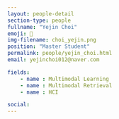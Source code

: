 ```yaml
---
layout: people-detail
section-type: people
fullname: "Yejin Choi"
emoji: 🎨
img-filename: choi_yejin.png
position: "Master Student"
permalink: people/yejin_choi.html
email: yejinchoi012@naver.com

fields:
    - name : Multimodal Learning
    - name : Multimodal Retrieval
    - name : HCI

social:
---
```

